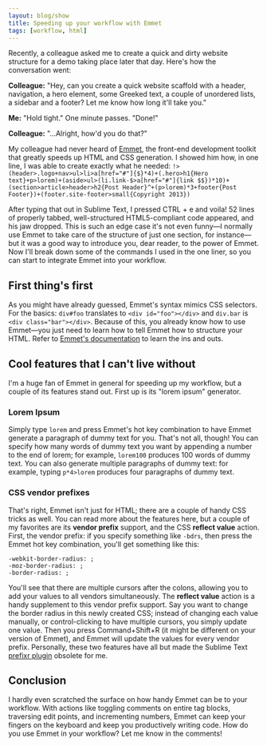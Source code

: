 ```yaml
---
layout: blog/show
title: Speeding up your workflow with Emmet
tags: [workflow, html]
---
```


Recently, a colleague asked me to create a quick and dirty website structure for a demo taking place later that day. Here's how the conversation went:

**Colleague:** "Hey, can you create a quick website scaffold with a header, navigation, a hero element, some Greeked text, a couple of unordered lists, a sidebar and a footer? Let me know how long it'll take you."

**Me:** "Hold tight." One minute passes. "Done!"

**Colleague:** "...Alright, how'd you do that?"

My colleague had never heard of [Emmet](http://emmet.io/ "Emmet"), the front-end development toolkit that greatly speeds up HTML and CSS generation. I showed him how, in one line, I was able to create exactly what he needed: `!>(header>.logo+nav>ul>li>a[href="#"]{$}*4)+(.hero>h1{Hero text}+p>lorem)+(aside>ul>(li.link-$>a[href="#"]{link $$})*10)+(section>article>header>h2{Post Header}^+(p>lorem)*3+footer{Post Footer})+(footer.site-footer>small{Copyright 2013})`

After typing that out in Sublime Text, I pressed CTRL + e and voila! 52 lines of properly tabbed, well-structured HTML5-compliant code appeared, and his jaw dropped.  This is such an edge case it's not even funny—I normally use Emmet to take care of the structure of just one section, for instance—but it was a good way to introduce you, dear reader, to the power of Emmet. Now I'll break down some of the commands I used in the one liner, so you can start to integrate Emmet into your workflow.

## First thing's first

As you might have already guessed, Emmet's syntax mimics CSS selectors. For the basics: `div#foo` translates to `<div id="foo"></div>` and `div.bar` is `<div class="bar"></div>`. Because of this, you already know how to use Emmet—you just need to learn how to tell Emmet how to structure your HTML. Refer to [Emmet's documentation](http://docs.emmet.io/ "Emmet - Documentation") to learn the ins and outs.

## Cool features that I can't live without

I'm a huge fan of Emmet in general for speeding up my workflow, but a couple of its features stand out. First up is its "lorem ipsum" generator.

### Lorem Ipsum

Simply type `lorem` and press Emmet's hot key combination to have Emmet generate a paragraph of dummy text for you. That's not all, though! You can specify how many words of dummy text you want by appending a number to the end of lorem; for example, `lorem100` produces 100 words of dummy text. You can also generate multiple paragraphs of dummy text: for example, typing `p*4>lorem` produces four paragraphs of dummy text.

### CSS vendor prefixes

That's right, Emmet isn't just for HTML; there are a couple of handy CSS tricks as well. You can read more about the features here, but a couple of my favorites are its **vendor prefix** support, and the CSS **reflect value** action. First, the vendor prefix: if you specify something like `-bdrs`, then press the Emmet hot key combination, you'll get something like this:

~~~
-webkit-border-radius: ;
-moz-border-radius: ;
-border-radius: ;
~~~

You'll see that there are multiple cursors after the colons, allowing you to add your values to all vendors simultaneously. The **reflect value** action is a handy supplement to this vendor prefix support. Say you want to change the border radius in this newly created CSS; instead of changing each value manually, or control-clicking to have multiple cursors, you simply update one value. Then you press Command+Shift+R (it might be different on your version of Emmet), and Emmet will update the values for every vendor prefix. Personally, these two features have all but made the Sublime Text [prefixr plugin](http://wbond.net/sublime_packages/prefixr) obsolete for me.

## Conclusion

I hardly even scratched the surface on how handy Emmet can be to your workflow. With actions like toggling comments on entire tag blocks, traversing edit points, and incrementing numbers, Emmet can keep your fingers on the keyboard and keep you productively writing code. How do you use Emmet in your workflow? Let me know in the comments!
